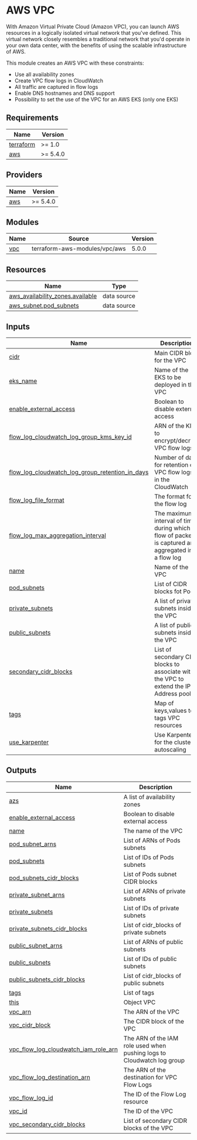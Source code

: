 # AWS VPC

With Amazon Virtual Private Cloud (Amazon VPC), you can launch AWS resources in a logically isolated virtual network that
you've defined. This virtual network closely resembles a traditional network that you'd operate in your own data center,
with the benefits of using the scalable infrastructure of AWS.

This module creates an AWS VPC with these constraints:

* Use all availability zones
* Create VPC flow logs in CloudWatch
* All traffic are captured in flow logs
* Enable DNS hostnames and DNS support
* Possibility to set the use of the VPC for an AWS EKS (only one EKS)

<!-- BEGIN_TF_DOCS -->
## Requirements

| Name | Version |
|------|---------|
| <a name="requirement_terraform"></a> [terraform](#requirement\_terraform) | >= 1.0 |
| <a name="requirement_aws"></a> [aws](#requirement\_aws) | >= 5.4.0 |

## Providers

| Name | Version |
|------|---------|
| <a name="provider_aws"></a> [aws](#provider\_aws) | >= 5.4.0 |

## Modules

| Name | Source | Version |
|------|--------|---------|
| <a name="module_vpc"></a> [vpc](#module\_vpc) | terraform-aws-modules/vpc/aws | 5.0.0 |

## Resources

| Name | Type |
|------|------|
| [aws_availability_zones.available](https://registry.terraform.io/providers/hashicorp/aws/latest/docs/data-sources/availability_zones) | data source |
| [aws_subnet.pod_subnets](https://registry.terraform.io/providers/hashicorp/aws/latest/docs/data-sources/subnet) | data source |

## Inputs

| Name | Description | Type | Default | Required |
|------|-------------|------|---------|:--------:|
| <a name="input_cidr"></a> [cidr](#input\_cidr) | Main CIDR bloc for the VPC | `string` | `"10.0.0.0/16"` | no |
| <a name="input_eks_name"></a> [eks\_name](#input\_eks\_name) | Name of the EKS to be deployed in this VPC | `string` | `null` | no |
| <a name="input_enable_external_access"></a> [enable\_external\_access](#input\_enable\_external\_access) | Boolean to disable external access | `bool` | `true` | no |
| <a name="input_flow_log_cloudwatch_log_group_kms_key_id"></a> [flow\_log\_cloudwatch\_log\_group\_kms\_key\_id](#input\_flow\_log\_cloudwatch\_log\_group\_kms\_key\_id) | ARN of the KMS to encrypt/decrypt VPC flow logs | `string` | `null` | no |
| <a name="input_flow_log_cloudwatch_log_group_retention_in_days"></a> [flow\_log\_cloudwatch\_log\_group\_retention\_in\_days](#input\_flow\_log\_cloudwatch\_log\_group\_retention\_in\_days) | Number of days for retention of VPC flow logs in the CloudWatch | `number` | `null` | no |
| <a name="input_flow_log_file_format"></a> [flow\_log\_file\_format](#input\_flow\_log\_file\_format) | The format for the flow log | `string` | `"plain-text"` | no |
| <a name="input_flow_log_max_aggregation_interval"></a> [flow\_log\_max\_aggregation\_interval](#input\_flow\_log\_max\_aggregation\_interval) | The maximum interval of time during which a flow of packets is captured and aggregated into a flow log | `number` | `60` | no |
| <a name="input_name"></a> [name](#input\_name) | Name of the VPC | `string` | `""` | no |
| <a name="input_pod_subnets"></a> [pod\_subnets](#input\_pod\_subnets) | List of CIDR blocks fot Pods | `list(string)` | `[]` | no |
| <a name="input_private_subnets"></a> [private\_subnets](#input\_private\_subnets) | A list of private subnets inside the VPC | `list(string)` | `[]` | no |
| <a name="input_public_subnets"></a> [public\_subnets](#input\_public\_subnets) | A list of public subnets inside the VPC | `list(string)` | `[]` | no |
| <a name="input_secondary_cidr_blocks"></a> [secondary\_cidr\_blocks](#input\_secondary\_cidr\_blocks) | List of secondary CIDR blocks to associate with the VPC to extend the IP Address pool | `list(string)` | `[]` | no |
| <a name="input_tags"></a> [tags](#input\_tags) | Map of keys,values to tags VPC resources | `map(string)` | `{}` | no |
| <a name="input_use_karpenter"></a> [use\_karpenter](#input\_use\_karpenter) | Use Karpenter for the cluster autoscaling | `bool` | `false` | no |

## Outputs

| Name | Description |
|------|-------------|
| <a name="output_azs"></a> [azs](#output\_azs) | A list of availability zones |
| <a name="output_enable_external_access"></a> [enable\_external\_access](#output\_enable\_external\_access) | Boolean to disable external access |
| <a name="output_name"></a> [name](#output\_name) | The name of the VPC |
| <a name="output_pod_subnet_arns"></a> [pod\_subnet\_arns](#output\_pod\_subnet\_arns) | List of ARNs of Pods subnets |
| <a name="output_pod_subnets"></a> [pod\_subnets](#output\_pod\_subnets) | List of IDs of Pods subnets |
| <a name="output_pod_subnets_cidr_blocks"></a> [pod\_subnets\_cidr\_blocks](#output\_pod\_subnets\_cidr\_blocks) | List of Pods subnet CIDR blocks |
| <a name="output_private_subnet_arns"></a> [private\_subnet\_arns](#output\_private\_subnet\_arns) | List of ARNs of private subnets |
| <a name="output_private_subnets"></a> [private\_subnets](#output\_private\_subnets) | List of IDs of private subnets |
| <a name="output_private_subnets_cidr_blocks"></a> [private\_subnets\_cidr\_blocks](#output\_private\_subnets\_cidr\_blocks) | List of cidr\_blocks of private subnets |
| <a name="output_public_subnet_arns"></a> [public\_subnet\_arns](#output\_public\_subnet\_arns) | List of ARNs of public subnets |
| <a name="output_public_subnets"></a> [public\_subnets](#output\_public\_subnets) | List of IDs of public subnets |
| <a name="output_public_subnets_cidr_blocks"></a> [public\_subnets\_cidr\_blocks](#output\_public\_subnets\_cidr\_blocks) | List of cidr\_blocks of public subnets |
| <a name="output_tags"></a> [tags](#output\_tags) | List of tags |
| <a name="output_this"></a> [this](#output\_this) | Object VPC |
| <a name="output_vpc_arn"></a> [vpc\_arn](#output\_vpc\_arn) | The ARN of the VPC |
| <a name="output_vpc_cidr_block"></a> [vpc\_cidr\_block](#output\_vpc\_cidr\_block) | The CIDR block of the VPC |
| <a name="output_vpc_flow_log_cloudwatch_iam_role_arn"></a> [vpc\_flow\_log\_cloudwatch\_iam\_role\_arn](#output\_vpc\_flow\_log\_cloudwatch\_iam\_role\_arn) | The ARN of the IAM role used when pushing logs to Cloudwatch log group |
| <a name="output_vpc_flow_log_destination_arn"></a> [vpc\_flow\_log\_destination\_arn](#output\_vpc\_flow\_log\_destination\_arn) | The ARN of the destination for VPC Flow Logs |
| <a name="output_vpc_flow_log_id"></a> [vpc\_flow\_log\_id](#output\_vpc\_flow\_log\_id) | The ID of the Flow Log resource |
| <a name="output_vpc_id"></a> [vpc\_id](#output\_vpc\_id) | The ID of the VPC |
| <a name="output_vpc_secondary_cidr_blocks"></a> [vpc\_secondary\_cidr\_blocks](#output\_vpc\_secondary\_cidr\_blocks) | List of secondary CIDR blocks of the VPC |
<!-- END_TF_DOCS -->
